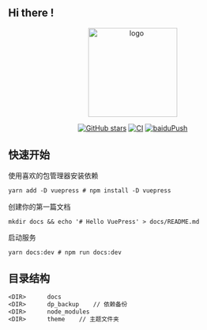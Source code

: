 ## Hi there !
<p align="center"><a href="https://nine0703.github.io/vue_Blog/" target="_blank" rel="noopener noreferrer"><img width="180" src="https://jsd.cdn.zzko.cn/gh/xugaoyi/image_store/blog/20200409124835.png" alt="logo"></a></p>

<p align="center">
  <a href="https://github.com/nine0703/vue_Blog/stargazers"><img src="https://img.shields.io/github/stars/xugaoyi/vuepress-theme-vdoing?logo=ReverbNation&logoColor=rgba(255,255,255,.6)" alt="GitHub stars"></a>
  <a href="https://github.com/nine0703/vue_Blog/actions?query=workflow%3ACI"><img src="https://github.com/xugaoyi/vuepress-theme-vdoing/workflows/CI/badge.svg" alt="CI"></a>
  <a href="https://github.com/nine0703/vue_Blog/actions?query=workflow%3AbaiduPush"><img src="https://github.com/xugaoyi/vuepress-theme-vdoing/workflows/baiduPush/badge.svg" alt="baiduPush"></a>
</p>

## 快速开始
使用喜欢的包管理器安装依赖
```dtd
yarn add -D vuepress # npm install -D vuepress
```
创建你的第一篇文档
```
mkdir docs && echo '# Hello VuePress' > docs/README.md
```
启动服务
```
yarn docs:dev # npm run docs:dev
```

## 目录结构
```dtd
<DIR>      docs 
<DIR>      dp_backup    // 依赖备份
<DIR>      node_modules
<DIR>      theme    // 主题文件夹
```